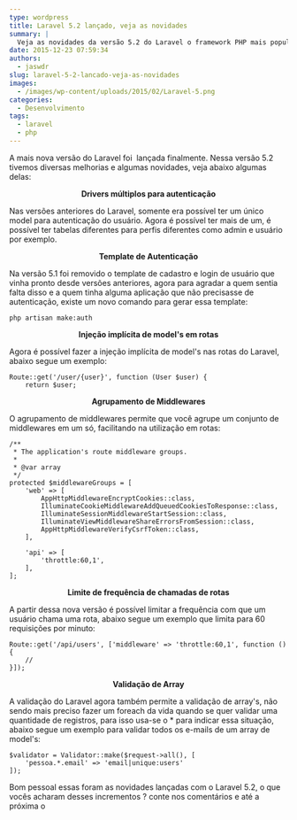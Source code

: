 ```yaml
---
type: wordpress
title: Laravel 5.2 lançado, veja as novidades
summary: |
  Veja as novidades da versão 5.2 do Laravel o framework PHP mais popular atualmente
date: 2015-12-23 07:59:34
authors:
  - jaswdr
slug: laravel-5-2-lancado-veja-as-novidades
images:
  - /images/wp-content/uploads/2015/02/Laravel-5.png
categories:
  - Desenvolvimento
tags:
  - laravel
  - php
---
```


A mais nova versão do Laravel foi  lançada finalmente. Nessa versão 5.2 tivemos diversas melhorias e algumas novidades, veja abaixo algumas delas:
<p style="text-align: center;"><strong>Drivers múltiplos para autenticação</strong></p>
Nas versões anteriores do Laravel, somente era possível ter um único model para autenticação do usuário. Agora é possível ter mais de um, é possível ter tabelas diferentes para perfis diferentes como admin e usuário por exemplo.

<!--more-->
<p style="text-align: center;"><strong>Template de Autenticação</strong></p>
Na versão 5.1 foi removido o template de cadastro e login de usuário que vinha pronto desde versões anteriores, agora para agradar a quem sentia falta disso e a quem tinha alguma aplicação que não precisasse de autenticação, existe um novo comando para gerar essa template:

<code>php artisan make:auth
</code>
<p style="text-align: center;"><strong>Injeção implícita de model's em rotas
</strong></p>
Agora é possível fazer a injeção implícita de model's nas rotas do Laravel, abaixo segue um exemplo:
<pre class=" language-php"><code class=" language-php"><span class="token scope">Route<span class="token punctuation">::</span></span><span class="token function">get<span class="token punctuation">(</span></span><span class="token string">'/user/{user}'</span><span class="token punctuation">,</span> <span class="token keyword">function</span> <span class="token punctuation">(</span>User <span class="token variable">$user</span><span class="token punctuation">)</span> <span class="token punctuation">{</span>
    <span class="token keyword">return</span> <span class="token variable">$user</span><span class="token punctuation">;</span></code></pre>
<p style="text-align: center;"><strong>Agrupamento de Middlewares</strong></p>
<p style="text-align: left;">O agrupamento de middlewares permite que você agrupe um conjunto de middlewares em um só, facilitando na utilização em rotas:</p>

<pre class=" language-php"><code class=" language-php"><span class="token comment" spellcheck="true">/**
 * The application's route middleware groups.
 *
 * @var array
 */</span>
<span class="token keyword">protected</span> <span class="token variable">$middlewareGroups</span> <span class="token operator">=</span> <span class="token punctuation">[</span>
    <span class="token string">'web'</span> <span class="token operator">=</span><span class="token operator">&gt;</span> <span class="token punctuation">[</span>
        <span class="token scope">App<span class="token punctuation"></span>Http<span class="token punctuation"></span>Middleware<span class="token punctuation"></span>EncryptCookies<span class="token punctuation">::</span></span><span class="token keyword">class</span><span class="token punctuation">,</span>
        <span class="token scope">Illuminate<span class="token punctuation"></span>Cookie<span class="token punctuation"></span>Middleware<span class="token punctuation"></span>AddQueuedCookiesToResponse<span class="token punctuation">::</span></span><span class="token keyword">class</span><span class="token punctuation">,</span>
        <span class="token scope">Illuminate<span class="token punctuation"></span>Session<span class="token punctuation"></span>Middleware<span class="token punctuation"></span>StartSession<span class="token punctuation">::</span></span><span class="token keyword">class</span><span class="token punctuation">,</span>
        <span class="token scope">Illuminate<span class="token punctuation"></span>View<span class="token punctuation"></span>Middleware<span class="token punctuation"></span>ShareErrorsFromSession<span class="token punctuation">::</span></span><span class="token keyword">class</span><span class="token punctuation">,</span>
        <span class="token scope">App<span class="token punctuation"></span>Http<span class="token punctuation"></span>Middleware<span class="token punctuation"></span>VerifyCsrfToken<span class="token punctuation">::</span></span><span class="token keyword">class</span><span class="token punctuation">,</span>
    <span class="token punctuation">]</span><span class="token punctuation">,</span>

    <span class="token string">'api'</span> <span class="token operator">=</span><span class="token operator">&gt;</span> <span class="token punctuation">[</span>
        <span class="token string">'throttle:60,1'</span><span class="token punctuation">,</span>
    <span class="token punctuation">]</span><span class="token punctuation">,</span>
<span class="token punctuation">]</span><span class="token punctuation">;</span></code></pre>
<p style="text-align: center;"><strong>Limite de frequência de chamadas de rotas</strong></p>
<p style="text-align: left;">A partir dessa nova versão é possível limitar a frequência com que um usuário chama uma rota, abaixo segue um exemplo que limita para 60 requisições por minuto:</p>

<pre class=" language-php"><code class=" language-php"><span class="token scope">Route<span class="token punctuation">::</span></span><span class="token function">get<span class="token punctuation">(</span></span><span class="token string">'/api/users'</span><span class="token punctuation">,</span> <span class="token punctuation">[</span><span class="token string">'middleware'</span> <span class="token operator">=</span><span class="token operator">&gt;</span> <span class="token string">'throttle:60,1'</span><span class="token punctuation">,</span> <span class="token keyword">function</span> <span class="token punctuation">(</span><span class="token punctuation">)</span> <span class="token punctuation">{</span>
   <span class="token comment" spellcheck="true"> //
</span><span class="token punctuation">}</span><span class="token punctuation">]</span><span class="token punctuation">)</span><span class="token punctuation">;</span></code></pre>
<p style="text-align: center;"><strong>Validação de Array</strong></p>
<p style="text-align: left;">A validação do Laravel agora também permite a validação de array's, não sendo mais preciso fazer um foreach da vida quando se quer validar uma quantidade de registros, para isso usa-se o * para indicar essa situação, abaixo segue um exemplo para validar todos os e-mails de um array de model's:</p>

<pre class=" language-php"><code class=" language-php"><span class="token variable">$validator</span> <span class="token operator">=</span> <span class="token scope">Validator<span class="token punctuation">::</span></span><span class="token function">make<span class="token punctuation">(</span></span><span class="token variable">$request</span><span class="token operator">-</span><span class="token operator">&gt;</span><span class="token function">all<span class="token punctuation">(</span></span><span class="token punctuation">)</span><span class="token punctuation">,</span> <span class="token punctuation">[</span>
    <span class="token string">'pessoa.*.email'</span> <span class="token operator">=</span><span class="token operator">&gt;</span> <span class="token string">'email|unique:users'</span>
<span class="token punctuation">]</span><span class="token punctuation">)</span><span class="token punctuation">;
</span></code></pre>
Bom pessoal essas foram as novidades lançadas com o Laravel 5.2, o que vocês acharam desses incrementos ? conte nos comentários e até a próxima o
